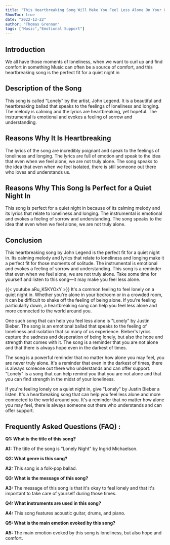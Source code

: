 ```yaml
---
title: "This Heartbreaking Song Will Make You Feel Less Alone On Your Quiet Night In!"
ShowToc: true 
date: "2022-12-22"
author: "Thomas Grennan" 
tags: ["Music","Emotional Support"]
---
```

## Introduction

We all have those moments of loneliness, when we want to curl up and find comfort in something Music can often be a source of comfort, and this heartbreaking song is the perfect fit for a quiet night in

## Description of the Song

This song is called “Lonely” by the artist, John Legend. It is a beautiful and heartbreaking ballad that speaks to the feelings of loneliness and longing. The melody is calming and the lyrics are heartbreaking, yet hopeful. The instrumental is emotional and evokes a feeling of sorrow and understanding.

## Reasons Why It Is Heartbreaking

The lyrics of the song are incredibly poignant and speak to the feelings of loneliness and longing. The lyrics are full of emotion and speak to the idea that even when we feel alone, we are not truly alone. The song speaks to the idea that even when we feel isolated, there is still someone out there who loves and understands us.

## Reasons Why This Song Is Perfect for a Quiet Night In

This song is perfect for a quiet night in because of its calming melody and its lyrics that relate to loneliness and longing. The instrumental is emotional and evokes a feeling of sorrow and understanding. The song speaks to the idea that even when we feel alone, we are not truly alone.

## Conclusion

This heartbreaking song by John Legend is the perfect fit for a quiet night in. Its calming melody and lyrics that relate to loneliness and longing make it a perfect fit for those moments of solitude. The instrumental is emotional and evokes a feeling of sorrow and understanding. This song is a reminder that even when we feel alone, we are not truly alone. Take some time for yourself and listen to this song—it may make you feel less alone.

{{< youtube aRu_K5KYOxY >}} 
It's a common feeling to feel lonely on a quiet night in. Whether you're alone in your bedroom or in a crowded room, it can be difficult to shake off the feeling of being alone. If you're feeling particularly down, a heartbreaking song can help you feel less alone and more connected to the world around you. 

One such song that can help you feel less alone is "Lonely" by Justin Bieber. The song is an emotional ballad that speaks to the feeling of loneliness and isolation that so many of us experience. Bieber's lyrics capture the sadness and desperation of being lonely, but also the hope and strength that comes with it. The song is a reminder that you are not alone and that there is always hope even in the darkest of times. 

The song is a powerful reminder that no matter how alone you may feel, you are never truly alone. It's a reminder that even in the darkest of times, there is always someone out there who understands and can offer support. "Lonely" is a song that can help remind you that you are not alone and that you can find strength in the midst of your loneliness. 

If you're feeling lonely on a quiet night in, give "Lonely" by Justin Bieber a listen. It's a heartbreaking song that can help you feel less alone and more connected to the world around you. It's a reminder that no matter how alone you may feel, there is always someone out there who understands and can offer support.

## Frequently Asked Questions (FAQ) :
**Q1: What is the title of this song?**

**A1:** The title of the song is "Lonely Night" by Ingrid Michaelson.

**Q2: What genre is this song?**

**A2:** This song is a folk-pop ballad.

**Q3: What is the message of this song?**

**A3:** The message of this song is that it's okay to feel lonely and that it's important to take care of yourself during those times.

**Q4: What instruments are used in this song?**

**A4:** This song features acoustic guitar, drums, and piano.

**Q5: What is the main emotion evoked by this song?**

**A5:** The main emotion evoked by this song is loneliness, but also hope and comfort.



